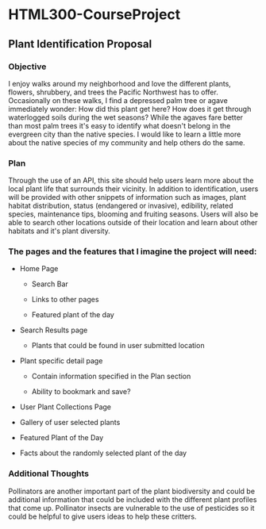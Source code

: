 # HTML300-CourseProject

Plant Identification Proposal
--------------------

### Objective 

I enjoy walks around my neighborhood and love the different plants, flowers, shrubbery, and trees the Pacific Northwest has to offer. Occasionally on these walks, I find a depressed palm tree or agave immediately wonder: How did this plant get here? How does it get through waterlogged soils during the wet seasons? While the agaves fare better than most palm trees it's easy to identify what doesn't belong in the evergreen city than the native species. I would like to learn a little more about the native species of my community and help others do the same.

### Plan

Through the use of an API, this site should help users learn more about the local plant life that surrounds their vicinity. In addition to identification, users will be provided with other snippets of information such as images, plant habitat distribution, status (endangered or invasive), edibility, related species, maintenance tips, blooming and fruiting seasons. Users will also be able to search other locations outside of their location and learn about other habitats and it's plant diversity.

### The pages and the features that I imagine the project will need:

* Home Page

  * Search Bar

  * Links to other pages

  * Featured plant of the day

* Search Results page

  * Plants that could be found in user submitted location 

* Plant specific detail page 

   * Contain information specified in the Plan section

  * Ability to bookmark and save? 

* User Plant Collections Page 

* Gallery of user selected plants

* Featured Plant of the Day 

* Facts about the randomly selected plant of the day

### Additional Thoughts

Pollinators are another important part of the plant biodiversity and could be additional information that could be included with the different plant profiles that come up. Pollinator insects are vulnerable to the use of pesticides so it could be helpful to give users ideas to help these critters.
